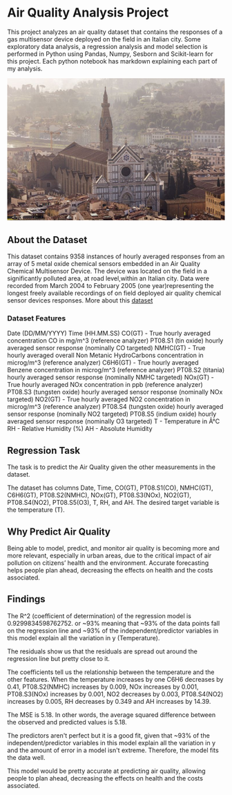 # Air Quality Analysis Project

This project analyzes an air quality dataset that contains the responses of a gas multisensor device deployed on the field in an Italian city. Some exploratory data analysis, a regression analysis and model selection is performed in Python using Pandas, Numpy, Sesborn and Scikit-learn for this project. Each python notebook has markdown explaining each part of my analysis.

![This is an image](https://github.com/stubbsdiondra/PortfolioProjects/blob/main/Air%20Quality%20Analysis%20Project/pollution-italy.jpg)

## About the Dataset

This dataset contains 9358 instances of hourly averaged responses from an array of 5 metal oxide chemical sensors embedded in an Air Quality Chemical Multisensor Device. The device was located on the field in a significantly polluted area, at road level,within an Italian city. Data were recorded from March 2004 to February 2005 (one year)representing the longest freely available recordings of on field deployed air quality chemical sensor devices responses. More about this [dataset](https://archive.ics.uci.edu/ml/datasets/Air+Quality)

### Dataset Features
Date (DD/MM/YYYY)
Time (HH.MM.SS)
CO(GT) - True hourly averaged concentration CO in mg/m^3 (reference analyzer)
PT08.S1 (tin oxide) hourly averaged sensor response (nominally CO targeted)
NMHC(GT) - True hourly averaged overall Non Metanic HydroCarbons concentration in microg/m^3 (reference analyzer)
C6H6(GT) - True hourly averaged Benzene concentration in microg/m^3 (reference analyzer)
PT08.S2 (titania) hourly averaged sensor response (nominally NMHC targeted)
NOx(GT) - True hourly averaged NOx concentration in ppb (reference analyzer)
PT08.S3 (tungsten oxide) hourly averaged sensor response (nominally NOx targeted)
NO2(GT) - True hourly averaged NO2 concentration in microg/m^3 (reference analyzer)
PT08.S4 (tungsten oxide) hourly averaged sensor response (nominally NO2 targeted)
PT08.S5 (indium oxide) hourly averaged sensor response (nominally O3 targeted)
T - Temperature in Â°C
RH - Relative Humidity (%)
AH - Absolute Humidity

## Regression Task

The task is to predict the Air Quality given the other measurements in the dataset.

The dataset has columns Date, Time, CO(GT), PT08.S1(CO), NMHC(GT), C6H6(GT), PT08.S2(NMHC), NOx(GT), PT08.S3(NOx), NO2(GT), PT08.S4(NO2), PT08.S5(O3), T, RH, and AH. The desired target variable is the temperature (T).

## Why Predict Air Quality

Being able to model, predict, and monitor air quality is becoming more and more relevant, especially in urban areas, due to the critical impact of air pollution on citizens’ health and the environment. Accurate forecasting helps people plan ahead, decreasing the effects on health and the costs associated.

## Findings

The R^2 (coefficient of determination) of the regression model is 0.9299834598762752. or ~93% meaning that ~93% of the data points fall on the regression line and ~93% of the independent/predictor variables in this model explain all the variation in y (Temperature).

The residuals show us that the residuals are spread out around the regression line but pretty close to it.

The coefficients tell us the relationship between the temperature and the other features. When the temperature increases by one C6H6 decreases by 0.41, PT08.S2(NMHC) increases by 0.009, NOx increases by 0.001, PT08.S3(NOx) increases by 0.001, NO2 decreases by 0.003, PT08.S4(NO2) increases by 0.005, RH decreases by 0.349 and AH increases by 14.39.

The MSE is 5.18. In other words, the average squared difference between the observed and predicted values is 5.18.

The predictors aren't perfect but it is a good fit, given that ~93% of the independent/predictor variables in this model explain all the variation in y and the amount of error in a model isn't extreme. Therefore, the model fits the data well.

This model would be pretty accurate at predicting air quality, allowing people to plan ahead, decreasing the effects on health and the costs associated.
